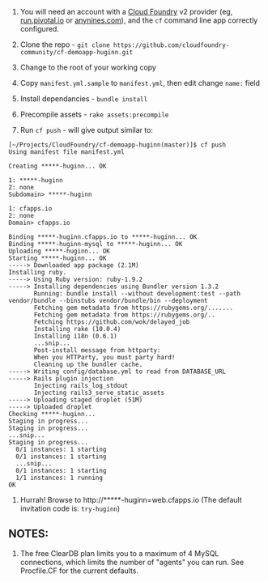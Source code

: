 1. You will need an account with a [Cloud Foundry](http://www.cloudfoundry.com) v2 provider (eg, [run.pivotal.io](http://run.pivotal.io) or [anynines.com](http://anynines.com)), and the `cf` command line app correctly configured.

1. Clone the repo - `git clone https://github.com/cloudfoundry-community/cf-demoapp-huginn.git`

1. Change to the root of your working copy
1. Copy `manifest.yml.sample` to `manifest.yml`, then edit change `name:` field
1. Install dependancies - `bundle install`
1. Precompile assets - `rake assets:precompile`
1. Run `cf push` - will give output similar to:

```
[~/Projects/CloudFoundry/cf-demoapp-huginn(master)]$ cf push
Using manifest file manifest.yml

Creating *****-huginn... OK

1: *****-huginn
2: none
Subdomain> *****-huginn

1: cfapps.io
2: none
Domain> cfapps.io

Binding *****-huginn.cfapps.io to *****-huginn... OK
Binding *****-huginn-mysql to *****-huginn... OK
Uploading *****-huginn... OK
Starting *****-huginn... OK
-----> Downloaded app package (2.1M)
Installing ruby.
-----> Using Ruby version: ruby-1.9.2
-----> Installing dependencies using Bundler version 1.3.2
       Running: bundle install --without development:test --path vendor/bundle --binstubs vendor/bundle/bin --deployment
       Fetching gem metadata from https://rubygems.org/.......
       Fetching gem metadata from https://rubygems.org/..
       Fetching https://github.com/wok/delayed_job
       Installing rake (10.0.4)
       Installing i18n (0.6.1)
       ...snip...
       Post-install message from httparty:
       When you HTTParty, you must party hard!
       Cleaning up the bundler cache.
-----> Writing config/database.yml to read from DATABASE_URL
-----> Rails plugin injection
       Injecting rails_log_stdout
       Injecting rails3_serve_static_assets
-----> Uploading staged droplet (51M)
-----> Uploaded droplet
Checking *****-huginn...
Staging in progress...
Staging in progress...
...snip...
Staging in progress...
  0/1 instances: 1 starting
  0/1 instances: 1 starting
  ...snip...
  0/1 instances: 1 starting
  1/1 instances: 1 running
OK
```
1. Hurrah! Browse to http://*****-huginn=web.cfapps.io  (The default invitation code is: `try-huginn`)

## NOTES:

1.  The free ClearDB plan limits you to a maximum of 4 MySQL connections, which limits the number of "agents" you can run.  See Procfile.CF for the current defaults.